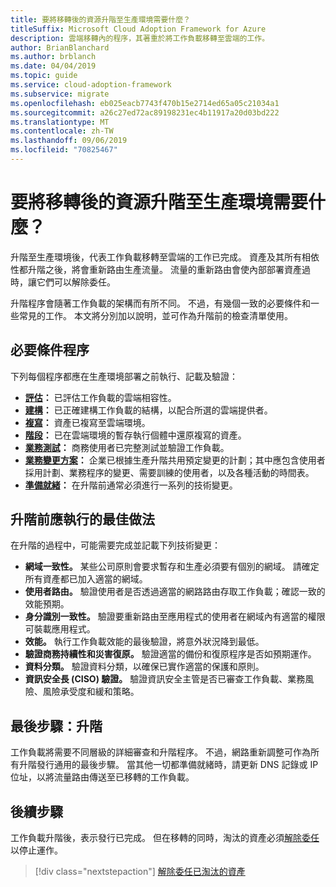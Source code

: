 ```yaml
---
title: 要將移轉後的資源升階至生產環境需要什麼？
titleSuffix: Microsoft Cloud Adoption Framework for Azure
description: 雲端移轉內的程序，其著重於將工作負載移轉至雲端的工作。
author: BrianBlanchard
ms.author: brblanch
ms.date: 04/04/2019
ms.topic: guide
ms.service: cloud-adoption-framework
ms.subservice: migrate
ms.openlocfilehash: eb025eacb7743f470b15e2714ed65a05c21034a1
ms.sourcegitcommit: a26c27ed72ac89198231ec4b11917a20d03bd222
ms.translationtype: MT
ms.contentlocale: zh-TW
ms.lasthandoff: 09/06/2019
ms.locfileid: "70825467"
---
```

<!-- markdownlint-disable MD026 -->

# <a name="what-is-required-to-promote-a-migrated-resource-to-production"></a>要將移轉後的資源升階至生產環境需要什麼？

升階至生產環境後，代表工作負載移轉至雲端的工作已完成。 資產及其所有相依性都升階之後，將會重新路由生產流量。 流量的重新路由會使內部部署資產過時，讓它們可以解除委任。

升階程序會隨著工作負載的架構而有所不同。 不過，有幾個一致的必要條件和一些常見的工作。 本文將分別加以說明，並可作為升階前的檢查清單使用。

## <a name="prerequisite-processes"></a>必要條件程序

下列每個程序都應在生產環境部署之前執行、記載及驗證：

- **[評估](../assess/index.md)：** 已評估工作負載的雲端相容性。
- **[建構](../assess/architect.md)：** 已正確建構工作負載的結構，以配合所選的雲端提供者。
- **[複寫](../migrate/replicate.md)：** 資產已複寫至雲端環境。
- **[階段](../migrate/stage.md)：** 已在雲端環境的暫存執行個體中還原複寫的資產。
- **[業務測試](./business-test.md)：** 商務使用者已完整測試並驗證工作負載。
- **[業務變更方案](./business-change-plan.md)：** 企業已根據生產升階共用預定變更的計劃；其中應包含使用者採用計劃、業務程序的變更、需要訓練的使用者，以及各種活動的時間表。
- **[準備就緒](./ready.md)：** 在升階前通常必須進行一系列的技術變更。

## <a name="best-practices-to-execute-prior-to-promotion"></a>升階前應執行的最佳做法

在升階的過程中，可能需要完成並記載下列技術變更：

- **網域一致性。** 某些公司原則會要求暫存和生產必須要有個別的網域。 請確定所有資產都已加入適當的網域。
- **使用者路由。** 驗證使用者是否透過適當的網路路由存取工作負載；確認一致的效能預期。
- **身分識別一致性。** 驗證要重新路由至應用程式的使用者在網域內有適當的權限可裝載應用程式。
- **效能。** 執行工作負載效能的最後驗證，將意外狀況降到最低。
- **驗證商務持續性和災害復原。** 驗證適當的備份和復原程序是否如預期運作。
- **資料分類。** 驗證資料分類，以確保已實作適當的保護和原則。
- **資訊安全長 (CISO) 驗證。** 驗證資訊安全主管是否已審查工作負載、業務風險、風險承受度和緩和策略。

## <a name="final-step-promote"></a>最後步驟：升階

工作負載將需要不同層級的詳細審查和升階程序。 不過，網路重新調整可作為所有升階發行通用的最後步驟。 當其他一切都準備就緒時，請更新 DNS 記錄或 IP 位址，以將流量路由傳送至已移轉的工作負載。

## <a name="next-steps"></a>後續步驟

工作負載升階後，表示發行已完成。 但在移轉的同時，淘汰的資產必須[解除委任](./decommission.md)以停止運作。

> [!div class="nextstepaction"]
> [解除委任已淘汰的資產](./decommission.md)
